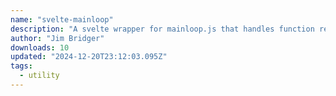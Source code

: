 ```yaml
---
name: "svelte-mainloop"
description: "A svelte wrapper for mainloop.js that handles function registration and cleanup, and lets you join and leave the loop with a single component."
author: "Jim Bridger"
downloads: 10
updated: "2024-12-20T23:12:03.095Z"
tags: 
  - utility
---
```

